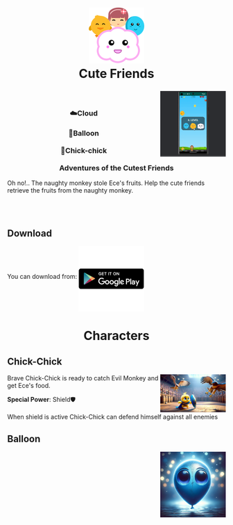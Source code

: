 <h1 align="center">
  <br>
  <img src="/CuteFriends.png" alt="Subtitle Separator" width="128">
  <br>
  Cute Friends
  <br>
</h1>
<div >
<img alt="How To Use" src="/DemoPlay.gif" align="right" width="30%">
<h3 align="center">
  <br><br>
☁️Cloud 
<br>
  <br>
🎈Balloon
<br>
<br>
🐤Chick-chick
<br>
<br>
Adventures of the Cutest Friends</h4>
</h3>
  <p>Oh no!.. The naughty monkey stole Ece's fruits. Help the cute friends retrieve the fruits from the naughty monkey.</p>
</div>
<br>
<br>

##  Download

You can download from: <a href="https://play.google.com/store/apps/details?id=com.tellstorygames.sevimliler&pcampaignid=web_share" target="_blank"><img src="/googleplay.png" alt="google play" width="150" align="middle"></a>


<h1 align="center">
  Characters
</h1>

<h2 align="left">
  Chick-Chick
</h2>
<img alt="How To Use" src="/Chick.jpg" align="right" width="30%">

<p>
  Brave Chick-Chick is ready to catch Evil Monkey and get Ece's food.
</p>

  **Special Power**: Shield🛡️
  <br>
<br>
When shield is active Chick-Chick can defend himself against all enemies


<h2 align="left" margin-top="30px">
  Balloon
 
</h2>
 <img alt="How To Use" src="/Balloon.jpg" align="right" width="30%">


